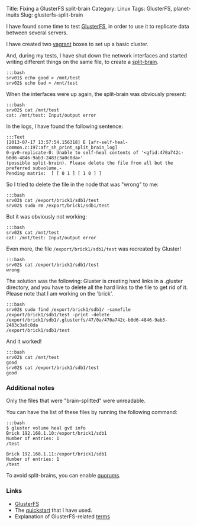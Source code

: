 Title: Fixing a GlusterFS split-brain
Category: Linux
Tags: GlusterFS, planet-inuits
Slug: glusterfs-split-brain

I have found some time to test [GlusterFS](http://gluster.org), in order to use it to replicate data between several servers.

I have created two [vagrant](http://vagrantup.com) boxes to set up a basic cluster.

And, during my tests, I have shut down the network interfaces and started writing different things on the same file, to create a [split-brain](http://en.wikipedia.org/wiki/Split-brain_%28computing%29).

    :::bash
    srv01$ echo good > /mnt/test
    srv02$ echo bad > /mnt/test

When the interfaces were up again, the split-brain was obviously present:

    :::bash
    srv02$ cat /mnt/test
    cat: /mnt/test: Input/output error

In the logs, I have found the following sentence:

    :::Text
    [2013-07-17 13:57:54.156318] E [afr-self-heal-common.c:197:afr_sh_print_split_brain_log]
    0-gv0-replicate-0: Unable to self-heal contents of '<gfid:470a742c-b0d6-4846-9ab3-2483c3a0c8da>'
    (possible split-brain). Please delete the file from all but the preferred subvolume.-
    Pending matrix:  [ [ 0 1 ] [ 1 0 ] ]

So I tried to delete the file in the node that was "wrong" to me:

    :::bash
    srv02$ cat /export/brick1/sdb1/test
    srv02$ sudo rm /export/brick1/sdb1/test

But it was obviously not working:

    :::bash
    srv02$ cat /mnt/test
    cat: /mnt/test: Input/output error

Even more, the file `/export/brick1/sdb1/test` was recreated by Gluster!

    :::bash
    srv02$ cat /export/brick1/sdb1/test
    wrong

The solution was the following: Gluster is creating hard links in a .gluster directory, and you have to delete all the hard links to the file to get rid of it.
Please note that I am working on the 'brick'.

    :::bash
    srv02$ sudo find /export/brick1/sdb1/ -samefile /export/brick1/sdb1/test -print -delete
    /export/brick1/sdb1/.glusterfs/47/0a/470a742c-b0d6-4846-9ab3-2483c3a0c8da
    /export/brick1/sdb1/test

And it worked!

    :::bash
    srv02$ cat /mnt/test
    good
    srv02$ cat /export/brick1/sdb1/test
    good

### Additional notes

Only the files that were "brain-splitted" were unreadable.

You can have the list of these files by running the following command:

    :::bash
    $ gluster volume heal gv0 info
    Brick 192.168.1.10:/export/brick1/sdb1
    Number of entries: 1
    /test

    Brick 192.168.1.11:/export/brick1/sdb1
    Number of entries: 1
    /test

To avoid split-brains, you can enable [quorums](http://www.gluster.org/community/documentation/index.php/Features/Server-quorum).

### Links

* [GlusterFS](http://gluster.org)
* The [quickstart](http://www.gluster.org/community/documentation/index.php/QuickStart) that I have used.
* Explanation of GlusterFS-related [terms](http://www.gluster.org/community/documentation/index.php/GlusterFS_Concepts)
